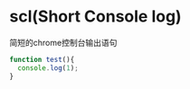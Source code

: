 # scl(Short Console log)
简短的chrome控制台输出语句<br/>

```javascript
function test(){
  console.log(1);
}
```
